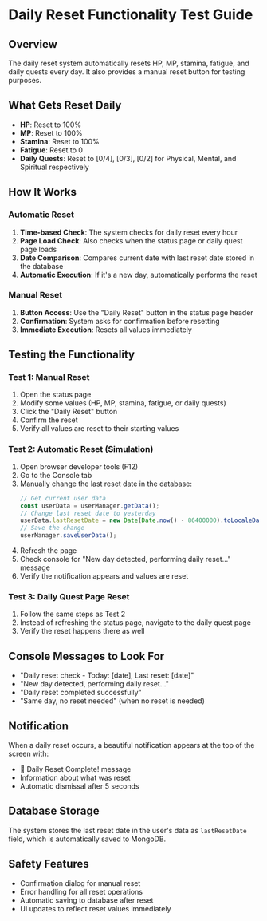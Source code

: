 # Daily Reset Functionality Test Guide

## Overview
The daily reset system automatically resets HP, MP, stamina, fatigue, and daily quests every day. It also provides a manual reset button for testing purposes.

## What Gets Reset Daily
- **HP**: Reset to 100%
- **MP**: Reset to 100%
- **Stamina**: Reset to 100%
- **Fatigue**: Reset to 0
- **Daily Quests**: Reset to [0/4], [0/3], [0/2] for Physical, Mental, and Spiritual respectively

## How It Works

### Automatic Reset
1. **Time-based Check**: The system checks for daily reset every hour
2. **Page Load Check**: Also checks when the status page or daily quest page loads
3. **Date Comparison**: Compares current date with last reset date stored in the database
4. **Automatic Execution**: If it's a new day, automatically performs the reset

### Manual Reset
1. **Button Access**: Use the "Daily Reset" button in the status page header
2. **Confirmation**: System asks for confirmation before resetting
3. **Immediate Execution**: Resets all values immediately

## Testing the Functionality

### Test 1: Manual Reset
1. Open the status page
2. Modify some values (HP, MP, stamina, fatigue, or daily quests)
3. Click the "Daily Reset" button
4. Confirm the reset
5. Verify all values are reset to their starting values

### Test 2: Automatic Reset (Simulation)
1. Open browser developer tools (F12)
2. Go to the Console tab
3. Manually change the last reset date in the database:
   ```javascript
   // Get current user data
   const userData = userManager.getData();
   // Change last reset date to yesterday
   userData.lastResetDate = new Date(Date.now() - 86400000).toLocaleDateString();
   // Save the change
   userManager.saveUserData();
   ```
4. Refresh the page
5. Check console for "New day detected, performing daily reset..." message
6. Verify the notification appears and values are reset

### Test 3: Daily Quest Page Reset
1. Follow the same steps as Test 2
2. Instead of refreshing the status page, navigate to the daily quest page
3. Verify the reset happens there as well

## Console Messages to Look For
- "Daily reset check - Today: [date], Last reset: [date]"
- "New day detected, performing daily reset..."
- "Daily reset completed successfully"
- "Same day, no reset needed" (when no reset is needed)

## Notification
When a daily reset occurs, a beautiful notification appears at the top of the screen with:
- 🌅 Daily Reset Complete! message
- Information about what was reset
- Automatic dismissal after 5 seconds

## Database Storage
The system stores the last reset date in the user's data as `lastResetDate` field, which is automatically saved to MongoDB.

## Safety Features
- Confirmation dialog for manual reset
- Error handling for all reset operations
- Automatic saving to database after reset
- UI updates to reflect reset values immediately

